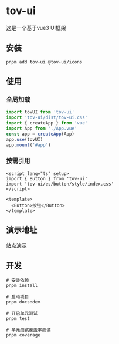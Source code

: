 # tov-ui

这是一个基于vue3 UI框架


## 安装

```shell
pnpm add tov-ui @tov-ui/icons
```

## 使用

### 全局加载

```ts
import tovUI from 'tov-ui'
import 'tov-ui/dist/tov-ui.css'
import { createApp } from 'vue'
import App from './App.vue'
const app = createApp(App)
app.use(tovUI)
app.mount('#app')
```

### 按需引用

```vue
<script lang="ts" setup>
import { Button } from 'tov-ui'
import 'tov-ui/es/button/style/index.css'
</script>

<template>
  <Button>按钮</Button>
</template>
```

## 演示地址

[站点演示](https://dishait.github.io/tov-ui/)

## 开发

```shell
# 安装依赖
pnpm install

# 启动项目
pnpm docs:dev

# 开启单元测试
pnpm test

# 单元测试覆盖率测试
pnpm coverage
```
